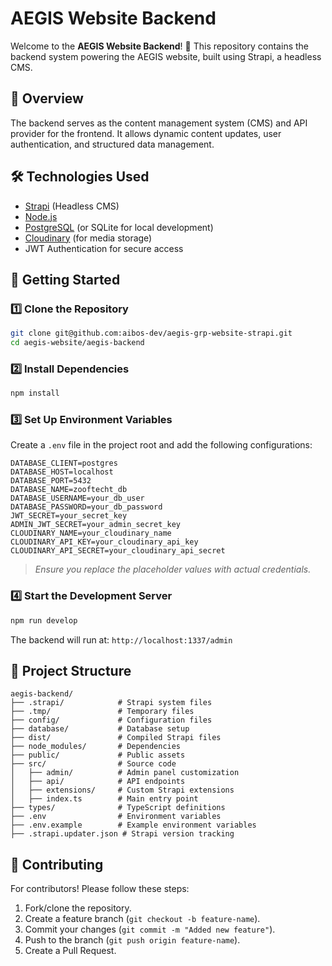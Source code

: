 # AEGIS Website Backend

Welcome to the **AEGIS Website Backend**! 🚀 This repository contains the backend system powering the AEGIS website, built using Strapi, a headless CMS.

## 📌 Overview
The backend serves as the content management system (CMS) and API provider for the frontend. It allows dynamic content updates, user authentication, and structured data management.

## 🛠️ Technologies Used
- [Strapi](https://strapi.io/) (Headless CMS)
- [Node.js](https://nodejs.org/)
- [PostgreSQL](https://www.postgresql.org/) (or SQLite for local development)
- [Cloudinary](https://cloudinary.com/) (for media storage)
- JWT Authentication for secure access

## 🚀 Getting Started
### **1️⃣ Clone the Repository**
```bash
git clone git@github.com:aibos-dev/aegis-grp-website-strapi.git
cd aegis-website/aegis-backend
```

### **2️⃣ Install Dependencies**
```bash
npm install
```

### **3️⃣ Set Up Environment Variables**
Create a `.env` file in the project root and add the following configurations:
```env
DATABASE_CLIENT=postgres
DATABASE_HOST=localhost
DATABASE_PORT=5432
DATABASE_NAME=zooftecht_db
DATABASE_USERNAME=your_db_user
DATABASE_PASSWORD=your_db_password
JWT_SECRET=your_secret_key
ADMIN_JWT_SECRET=your_admin_secret_key
CLOUDINARY_NAME=your_cloudinary_name
CLOUDINARY_API_KEY=your_cloudinary_api_key
CLOUDINARY_API_SECRET=your_cloudinary_api_secret
```
> *Ensure you replace the placeholder values with actual credentials.*

### **4️⃣ Start the Development Server**
```bash
npm run develop
```
The backend will run at: `http://localhost:1337/admin`

## 📂 Project Structure
```
aegis-backend/
├── .strapi/            # Strapi system files
├── .tmp/               # Temporary files
├── config/             # Configuration files
├── database/           # Database setup
├── dist/               # Compiled Strapi files
├── node_modules/       # Dependencies
├── public/             # Public assets
├── src/                # Source code
│   ├── admin/          # Admin panel customization
│   ├── api/            # API endpoints
│   ├── extensions/     # Custom Strapi extensions
│   ├── index.ts        # Main entry point
├── types/              # TypeScript definitions
├── .env                # Environment variables
├── .env.example        # Example environment variables
├── .strapi.updater.json # Strapi version tracking
```

## 🤝 Contributing
For contributors! Please follow these steps:
1. Fork/clone the repository.
2. Create a feature branch (`git checkout -b feature-name`).
3. Commit your changes (`git commit -m "Added new feature"`).
4. Push to the branch (`git push origin feature-name`).
5. Create a Pull Request.


